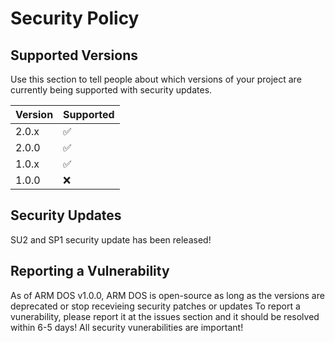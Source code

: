 # Security Policy

## Supported Versions

Use this section to tell people about which versions of your project are
currently being supported with security updates.

| Version | Supported          |
| ------- | ------------------ |
| 2.0.x   | :white_check_mark: | ---> No longer recieves SU updates
| 2.0.0   | :white_check_mark: | ---> Has recieved new SU1 update
| 1.0.x   | :white_check_mark: | ---> Has recieved new SU1 update
| 1.0.0   | :x:                |

## Security Updates
SU2 and SP1 security update has been released!
## Reporting a Vulnerability

As of ARM DOS v1.0.0, ARM DOS is open-source as long as the versions are deprecated or stop recevieing security patches or updates
To report a vunerability, please report it at the issues section and it should be resolved within 6-5 days! All security vunerabilities are important!

